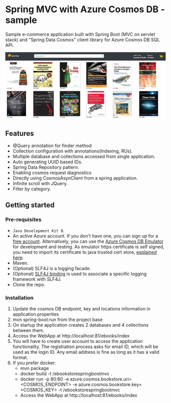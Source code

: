 # Spring MVC with Azure Cosmos DB - sample
Sample e-commerce application built with Spring Boot (MVC on servlet stack) and "Spring Data Cosmos" client library for Azure Cosmos DB SQL API.

![Image](BookStore.png)

## Features

- @Query annotation for finder method
- Collection configuration with annotations(Indexing, RUs).
- Multiple database and collections accessed from single application.
- Auto generating UUID based IDs.
- Spring Data Repository pattern.
- Enabling cosmos request diagnostics
- Directly using CosmosAsynClient from a spring application.
- Infinite scroll with JQuery.
- Filter by category.

## Getting started

### Pre-requisites

- `Java Development Kit 8`. 
- An active Azure account. If you don't have one, you can sign up for a [free account](https://azure.microsoft.com/free/). Alternatively, you can use the [Azure Cosmos DB Emulator](https://docs.microsoft.com/en-us/azure/cosmos-db/local-emulator) for development and testing. As emulator https certificate is self signed, you need to import its certificate to java trusted cert store, [explained here](https://docs.microsoft.com/en-us/azure/cosmos-db/local-emulator-export-ssl-certificates).
- Maven.
- (Optional) SLF4J is a logging facade.
- (Optional) [SLF4J binding](http://www.slf4j.org/manual.html) is used to associate a specific logging framework with SLF4J.
- Clone the repo.

### Installation

1. Update the cosmos DB endpoint, key and locations information in application.properties
2. mvn spring-boot:run from the project base
3. On startup the application creates 2 databases and 4 collections between them.
4. Access the WebApp at http://localhost:81/ebooks/index
5. You will have to create user account to access the application functionality. The registration process asks for email ID, which will be used as the login ID. Any email address is fine as long as it has a valid format.
6. If you prefer docker:
    - mvn package
    - docker build -t <YOUR REPO>/ebookstorespringbootmvc .
    - docker run -p 80:80 -e azure.cosmos.bookstore.uri=<COSMOS_ENDPOINT> -e azure.cosmos.bookstore.key=<COSMOS_KEY> -t <YOUR REPO>/ebookstorespringbootmvc
    - Access the WebApp at http://localhost:81/ebooks/index